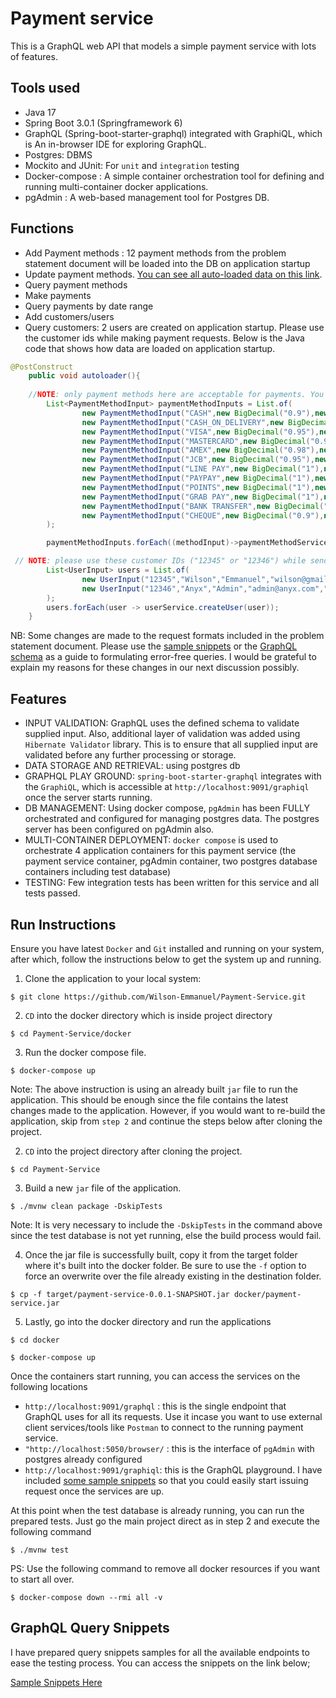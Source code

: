 # Payment service
This is a GraphQL web API that models a simple payment service with lots of features.

## Tools used
- Java 17
- Spring Boot 3.0.1 (Springframework 6)
- GraphQL (Spring-boot-starter-graphql) integrated with GraphiQL, which is An in-browser IDE for exploring GraphQL.
- Postgres: DBMS
- Mockito and JUnit: For `unit` and `integration` testing
- Docker-compose : A simple container orchestration tool for defining and running multi-container docker applications.
- pgAdmin : A web-based management tool for Postgres DB.

## Functions
- Add Payment methods : 12 payment methods from the problem statement document will be loaded into the DB on application startup
- Update payment methods. [You can see all auto-loaded data on this link](https://github.com/Wilson-Emmanuel/Payment-Service/blob/master/src/main/java/com/anymind/paymentservice/PaymentServiceApplication.java).
- Query payment methods
- Make payments
- Query payments by date range
- Add customers/users
- Query customers: 2 users are created on application startup. Please use the customer ids while making payment requests. Below is the Java code that shows how data are loaded on application startup.

```java
@PostConstruct
	public void autoloader(){
    
    //NOTE: only payment methods here are acceptable for payments. You can add more payment methods.
		List<PaymentMethodInput> paymentMethodInputs = List.of(
				new PaymentMethodInput("CASH",new BigDecimal("0.9"),new BigDecimal("1"),new BigDecimal("0.05"), false),
				new PaymentMethodInput("CASH_ON_DELIVERY",new BigDecimal("1"),new BigDecimal("1.2"),new BigDecimal("0.05"), true),
				new PaymentMethodInput("VISA",new BigDecimal("0.95"),new BigDecimal("1"),new BigDecimal("0.03"), true),
				new PaymentMethodInput("MASTERCARD",new BigDecimal("0.95"),new BigDecimal("1"),new BigDecimal("0.03"), true),
				new PaymentMethodInput("AMEX",new BigDecimal("0.98"),new BigDecimal("1.01"),new BigDecimal("0.02"), true),
				new PaymentMethodInput("JCB",new BigDecimal("0.95"),new BigDecimal("1"),new BigDecimal("0.05"), true),
				new PaymentMethodInput("LINE PAY",new BigDecimal("1"),new BigDecimal("1"),new BigDecimal("0.01"), false),
				new PaymentMethodInput("PAYPAY",new BigDecimal("1"),new BigDecimal("1"),new BigDecimal("0.01"), false),
				new PaymentMethodInput("POINTS",new BigDecimal("1"),new BigDecimal("1"),new BigDecimal("0"), false),
				new PaymentMethodInput("GRAB PAY",new BigDecimal("1"),new BigDecimal("1"),new BigDecimal("0.01"), false),
				new PaymentMethodInput("BANK TRANSFER",new BigDecimal("1"),new BigDecimal("1"),new BigDecimal("0"), true),
				new PaymentMethodInput("CHEQUE",new BigDecimal("0.9"),new BigDecimal("1"),new BigDecimal("0"), true)
		);

		paymentMethodInputs.forEach((methodInput)->paymentMethodService.createPaymentMethod(methodInput));

 // NOTE: please use these customer IDs ("12345" or "12346") while sending "makePayment" requests. Or you can create a new users with different customer ID.
		List<UserInput> users = List.of(
				new UserInput("12345","Wilson","Emmanuel","wilson@gmail.com","CUSTOMER"),
				new UserInput("12346","Anyx","Admin","admin@anyx.com","ADMIN")
		);
		users.forEach(user -> userService.createUser(user));
	}

```

NB: Some changes are made to the request formats included in the problem statement document. Please use the [sample snippets](https://github.com/Wilson-Emmanuel/Payment-Service/blob/master/query_snippets) or the [GraphQL schema](https://github.com/Wilson-Emmanuel/Payment-Service/blob/master/src/main/resources/graphql/schema.graphqls) as a guide to formulating error-free queries. I would be grateful to explain my reasons for these changes in our next discussion possibly.

## Features
- INPUT VALIDATION: GraphQL uses the defined schema to validate supplied input. Also, additional layer of validation was added using `Hibernate Validator` library. This is to ensure that all supplied input are validated before any further processing or storage.
- DATA STORAGE AND RETRIEVAL: using postgres db
- GRAPHQL PLAY GROUND: `spring-boot-starter-graphql` integrates with the `GraphiQL`, which is accessible at `http://localhost:9091/graphiql` once the server starts running.
- DB MANAGEMENT: Using docker compose, `pgAdmin` has been FULLY orchestrated and configured for managing postgres data. The postgres server has been configured on pgAdmin also. 
- MULTI-CONTAINER DEPLOYMENT: `docker compose` is used to orchestrate 4 application containers for this payment service (the payment service container, pgAdmin container, two postgres database containers including test database)
- TESTING: Few integration tests has been written for this service and all tests passed.


## Run Instructions
Ensure you have latest `Docker` and `Git` installed and running on your system, after which, follow the instructions below to get the system up and running.
1. Clone the application to your local system:

```$ git clone https://github.com/Wilson-Emmanuel/Payment-Service.git```

2. `CD` into the docker directory which is inside project directory

```$ cd Payment-Service/docker```

3. Run the docker compose file.

```$ docker-compose up```


Note: The above instruction is using an already built `jar` file to run the application. This should be enough since the file contains the latest changes made to the application. However, if you would want to re-build the application, skip from `step 2` and continue the steps below after cloning the project.

2. `CD` into the project directory after cloning the project.

```$ cd Payment-Service```

3. Build a new `jar` file of the application.

```$ ./mvnw clean package -DskipTests```

Note: It is very necessary to include the `-DskipTests` in the command above since the test database is not yet running, else the build process would fail.

4. Once the jar file is successfully built, copy it from the target folder where it's built into the docker folder. Be sure to use the `-f` option to force an overwrite over the file already existing in the destination folder.

```$ cp -f target/payment-service-0.0.1-SNAPSHOT.jar docker/payment-service.jar```

5. Lastly, go into the docker directory and run the applications

```$ cd docker```

```$ docker-compose up```

Once the containers start running, you can access the services on the following locations
- ```http://localhost:9091/graphql``` : this is the single endpoint that GraphQL uses for all its requests. Use it incase you want to use external client services/tools like `Postman` to connect to the running payment service.
- ```"http://localhost:5050/browser/``` : this is the interface of `pgAdmin` with postgres already configured
- ```http://localhost:9091/graphiql```: this is the GraphQL playground. I have included [some sample snippets](https://github.com/Wilson-Emmanuel/Payment-Service/blob/master/query_snippets) so that you could easily start issuing request once the services are up.

At this point when the test database is already running, you can run the prepared tests. Just go the main project direct as in step 2 and execute the following command

```$ ./mvnw test```

PS: Use the following command to remove all docker resources if you want to start all over.

```$ docker-compose down --rmi all -v```


## GraphQL Query Snippets
I have prepared query snippets samples for all the available endpoints to ease the testing process. You can access the snippets on the link below;

[Sample Snippets Here](https://github.com/Wilson-Emmanuel/Payment-Service/blob/master/query_snippets)